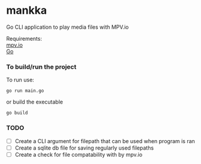 # mankka
Go CLI application to play media files with MPV.io

Requirements: <br>
[mpv.io](https://mpv.io/) <br>
[Go](https://go.dev/doc/install)

### To build/run the project
To run use:
``` 
go run main.go
```
or build the executable

```
go build
``` 


### TODO
- [ ] Create a CLI argument for filepath that can be used when program is ran
- [ ] Create a sqlite db file for saving regularly used filepaths
- [ ] Create a check for file compatability with by mpv.io
